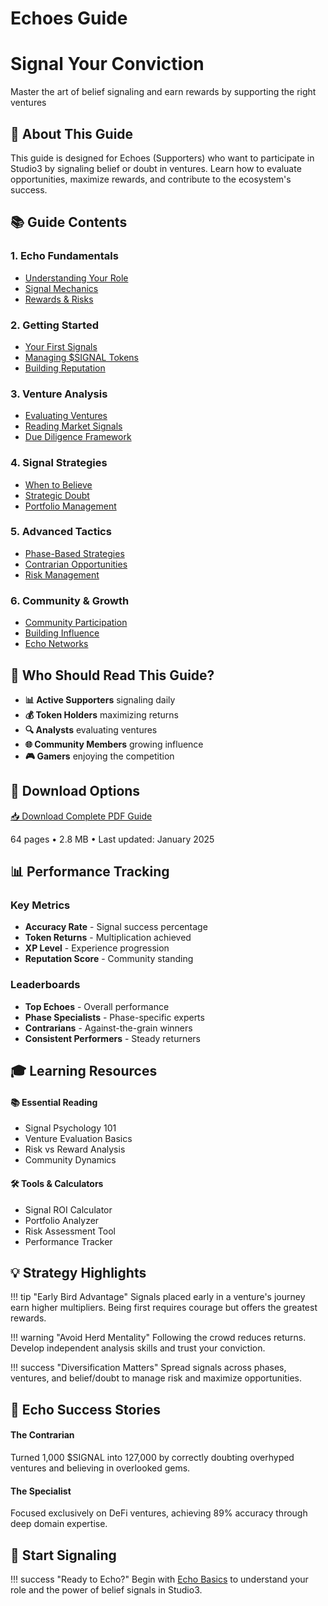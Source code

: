 # Echoes Guide

<div class="hero-section">
<h1>Signal Your Conviction</h1>
<p class="hero-subtitle">Master the art of belief signaling and earn rewards by supporting the right ventures</p>
</div>

## 📡 About This Guide

This guide is designed for Echoes (Supporters) who want to participate in Studio3 by signaling belief or doubt in ventures. Learn how to evaluate opportunities, maximize rewards, and contribute to the ecosystem's success.

## 📚 Guide Contents

<div class="grid">
<div class="arena-card" markdown="1">

### 1. Echo Fundamentals
<ul>
<li><a href="echo-basics/">Understanding Your Role</a></li>
<li><a href="signal-mechanics/">Signal Mechanics</a></li>
<li><a href="rewards-system/">Rewards & Risks</a></li>
</ul>

</div>

<div class="arena-card" markdown="1">

### 2. Getting Started
<ul>
<li><a href="first-signals/">Your First Signals</a></li>
<li><a href="token-management/">Managing $SIGNAL Tokens</a></li>
<li><a href="reputation-building/">Building Reputation</a></li>
</ul>

</div>

<div class="arena-card" markdown="1">

### 3. Venture Analysis
<ul>
<li><a href="evaluating-ventures/">Evaluating Ventures</a></li>
<li><a href="reading-signals/">Reading Market Signals</a></li>
<li><a href="due-diligence/">Due Diligence Framework</a></li>
</ul>

</div>

<div class="arena-card" markdown="1">

### 4. Signal Strategies
<ul>
<li><a href="belief-strategies/">When to Believe</a></li>
<li><a href="doubt-strategies/">Strategic Doubt</a></li>
<li><a href="portfolio-management/">Portfolio Management</a></li>
</ul>

</div>

<div class="arena-card" markdown="1">

### 5. Advanced Tactics
<ul>
<li><a href="phase-strategies/">Phase-Based Strategies</a></li>
<li><a href="contrarian-plays/">Contrarian Opportunities</a></li>
<li><a href="risk-management/">Risk Management</a></li>
</ul>

</div>

<div class="arena-card" markdown="1">

### 6. Community & Growth
<ul>
<li><a href="community-engagement/">Community Participation</a></li>
<li><a href="influence-building/">Building Influence</a></li>
<li><a href="echo-networks/">Echo Networks</a></li>
</ul>

</div>
</div>

## 🎯 Who Should Read This Guide?

- **📊 Active Supporters** signaling daily
- **💰 Token Holders** maximizing returns
- **🔍 Analysts** evaluating ventures
- **🌐 Community Members** growing influence
- **🎮 Gamers** enjoying the competition

## 📄 Download Options

<div class="download-section">
<a href="../pdf/studio3-echoes-guide.pdf" class="md-button md-button--primary">
📥 Download Complete PDF Guide
</a>
<p>64 pages • 2.8 MB • Last updated: January 2025</p>
</div>

## 📊 Performance Tracking

<div class="grid">
<div class="arena-card" markdown="1">

### Key Metrics
<ul>
<li><strong>Accuracy Rate</strong> - Signal success percentage</li>
<li><strong>Token Returns</strong> - Multiplication achieved</li>
<li><strong>XP Level</strong> - Experience progression</li>
<li><strong>Reputation Score</strong> - Community standing</li>
</ul>

</div>

<div class="arena-card" markdown="1">

### Leaderboards
<ul>
<li><strong>Top Echoes</strong> - Overall performance</li>
<li><strong>Phase Specialists</strong> - Phase-specific experts</li>
<li><strong>Contrarians</strong> - Against-the-grain winners</li>
<li><strong>Consistent Performers</strong> - Steady returners</li>
</ul>

</div>
</div>

## 🎓 Learning Resources

<div class="grid">
<div class="arena-card" markdown="1">

#### 📚 Essential Reading
<ul>
<li>Signal Psychology 101</li>
<li>Venture Evaluation Basics</li>
<li>Risk vs Reward Analysis</li>
<li>Community Dynamics</li>
</ul>

</div>

<div class="arena-card" markdown="1">

#### 🛠️ Tools & Calculators
<ul>
<li>Signal ROI Calculator</li>
<li>Portfolio Analyzer</li>
<li>Risk Assessment Tool</li>
<li>Performance Tracker</li>
</ul>

</div>
</div>

## 💡 Strategy Highlights

!!! tip "Early Bird Advantage"
    Signals placed early in a venture's journey earn higher multipliers. Being first requires courage but offers the greatest rewards.

!!! warning "Avoid Herd Mentality"
    Following the crowd reduces returns. Develop independent analysis skills and trust your conviction.

!!! success "Diversification Matters"
    Spread signals across phases, ventures, and belief/doubt to manage risk and maximize opportunities.

## 🌟 Echo Success Stories

<div class="grid">
<div class="arena-card" markdown="1">

#### The Contrarian
<p>Turned 1,000 $SIGNAL into 127,000 by correctly doubting overhyped ventures and believing in overlooked gems.</p>

</div>

<div class="arena-card" markdown="1">

#### The Specialist
<p>Focused exclusively on DeFi ventures, achieving 89% accuracy through deep domain expertise.</p>

</div>
</div>

## 🚀 Start Signaling

!!! success "Ready to Echo?"
    Begin with [Echo Basics](echo-basics/) to understand your role and the power of belief signals in Studio3.